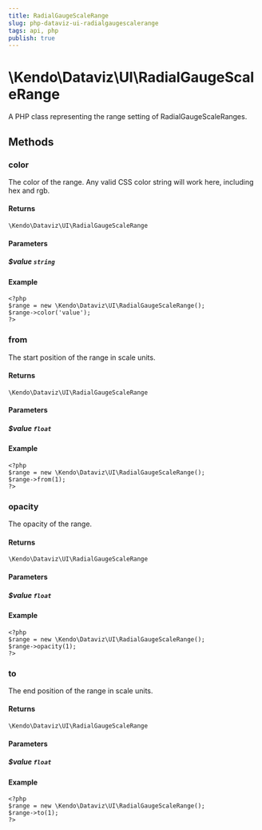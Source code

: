 ```yaml
---
title: RadialGaugeScaleRange
slug: php-dataviz-ui-radialgaugescalerange
tags: api, php
publish: true
---
```


# \Kendo\Dataviz\UI\RadialGaugeScaleRange

A PHP class representing the range setting of RadialGaugeScaleRanges.


## Methods

### color
The color of the range.
Any valid CSS color string will work here, including hex and rgb.

#### Returns
`\Kendo\Dataviz\UI\RadialGaugeScaleRange`

#### Parameters

##### $value `string`



#### Example 
    <?php
    $range = new \Kendo\Dataviz\UI\RadialGaugeScaleRange();
    $range->color('value');
    ?>

### from
The start position of the range in scale units.

#### Returns
`\Kendo\Dataviz\UI\RadialGaugeScaleRange`

#### Parameters

##### $value `float`



#### Example 
    <?php
    $range = new \Kendo\Dataviz\UI\RadialGaugeScaleRange();
    $range->from(1);
    ?>

### opacity
The opacity of the range.

#### Returns
`\Kendo\Dataviz\UI\RadialGaugeScaleRange`

#### Parameters

##### $value `float`



#### Example 
    <?php
    $range = new \Kendo\Dataviz\UI\RadialGaugeScaleRange();
    $range->opacity(1);
    ?>

### to
The end position of the range in scale units.

#### Returns
`\Kendo\Dataviz\UI\RadialGaugeScaleRange`

#### Parameters

##### $value `float`



#### Example 
    <?php
    $range = new \Kendo\Dataviz\UI\RadialGaugeScaleRange();
    $range->to(1);
    ?>

